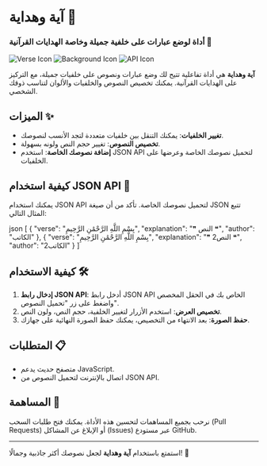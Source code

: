 # آية وهداية 🌟
### أداة لوضع عبارات على خلفية جميلة وخاصة الهدايات القرآنية 📜

![Verse Icon](https://img.icons8.com/ios-filled/50/000000/quran.png) ![Background Icon](https://img.icons8.com/ios-filled/50/000000/landscape.png) ![API Icon](https://img.icons8.com/ios-filled/50/000000/api.png)

**آية وهداية** هي أداة تفاعلية تتيح لك وضع عبارات ونصوص على خلفيات جميلة، مع التركيز على الهدايات القرآنية. يمكنك تخصيص النصوص والخلفيات والألوان لتناسب ذوقك الشخصي.

## الميزات ✨
- **تغيير الخلفيات**: يمكنك التنقل بين خلفيات متعددة لتجد الأنسب لنصوصك.
- **تخصيص النصوص**: تغيير حجم النص ولونه بسهولة.
- **إضافة نصوصك الخاصة**: استخدم JSON API لتحميل نصوصك الخاصة وعرضها على الخلفيات.

## كيفية استخدام JSON API 📡
يمكنك استخدام JSON API لتحميل نصوصك الخاصة. تأكد من أن صيغة JSON تتبع المثال التالي:

json
[
{
"verse": "بِسْمِ اللَّهِ الرَّحْمَٰنِ الرَّحِيمِ",
"explanation": "❞ النص ❝",
"author": "الكاتب"
},
{
"verse": "بِسْمِ اللَّهِ الرَّحْمَٰنِ الرَّحِيمِ",
"explanation": "❞ 2النص ❝",
"author": "الكاتب2"
}
]


## كيفية الاستخدام 🛠️
1. **إدخال رابط JSON API**: أدخل رابط JSON API الخاص بك في الحقل المخصص واضغط على زر "تحميل النصوص".
2. **تخصيص العرض**: استخدم الأزرار لتغيير الخلفية، حجم النص، ولون النص.
3. **حفظ الصورة**: بعد الانتهاء من التخصيص، يمكنك حفظ الصورة النهائية على جهازك.

## المتطلبات 📋
- متصفح حديث يدعم JavaScript.
- اتصال بالإنترنت لتحميل النصوص من JSON API.

## المساهمة 🤝
نرحب بجميع المساهمات لتحسين هذه الأداة. يمكنك فتح طلبات السحب (Pull Requests) أو الإبلاغ عن المشاكل (Issues) عبر مستودع GitHub.

---

استمتع باستخدام **آية وهداية** لجعل نصوصك أكثر جاذبية وجمالًا! 🌈
